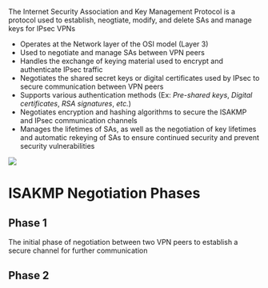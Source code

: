 The Internet Security Association and Key Management Protocol is a protocol used to establish, neogtiate, modify, and delete SAs and manage keys for IPsec VPNs

* Operates at the Network layer of the OSI model (Layer 3)
* Used to negotiate and manage SAs between VPN peers
* Handles the exchange of keying material used to encrypt and authenticate IPsec traffic
* Negotiates the shared secret keys or digital certificates used by IPsec to secure communication between VPN peers
* Supports various authentication methods (Ex: *Pre-shared keys*, *Digital certificates*, *RSA signatures*, *etc.*)
* Negotiates encryption and hashing algorithms to secure the ISAKMP and IPsec communication channels
* Manages the lifetimes of SAs, as well as the negotiation of key lifetimes and automatic rekeying of SAs to ensure continued security and prevent security vulnerabilities

![](https://github.com/JonmarCorpuz/SecondBrain/blob/main/Assets/Whitespace.png)

# ISAKMP Negotiation Phases

## Phase 1

The initial phase of negotiation between two VPN peers to establish a secure channel for further communication

## Phase 2

